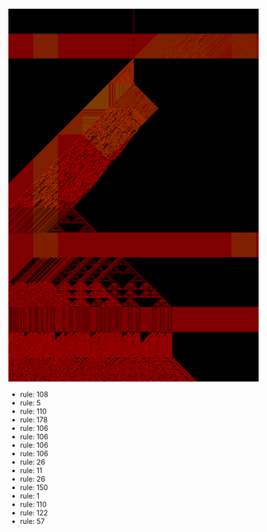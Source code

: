 ![photo](./output.png) 
 * rule: 108
* rule: 5
* rule: 110
* rule: 178
* rule: 106
* rule: 106
* rule: 106
* rule: 106
* rule: 26
* rule: 11
* rule: 26
* rule: 150
* rule: 1
* rule: 110
* rule: 122
* rule: 57
